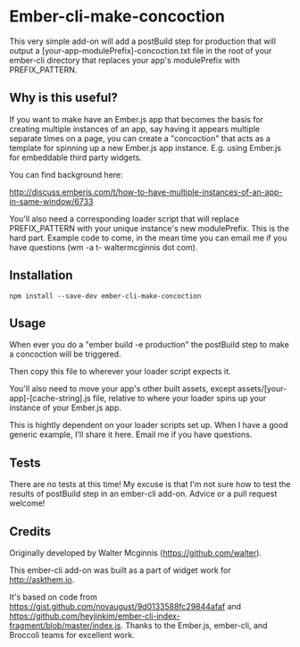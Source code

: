 # Ember-cli-make-concoction

This very simple add-on will add a postBuild step for production that will
output a [your-app-modulePrefix]-concoction.txt file in the root of your
ember-cli directory that replaces your app's modulePrefix with
PREFIX_PATTERN.

## Why is this useful?

If you want to make have an Ember.js app that becomes the basis for creating
multiple instances of an app, say having it appears multiple separate times on
a page, you can create a "concoction" that acts as a template for spinning up a
new Ember.js app instance. E.g. using Ember.js for embeddable third party widgets.

You can find background here:

http://discuss.emberjs.com/t/how-to-have-multiple-instances-of-an-app-in-same-window/6733

You'll also need a corresponding loader script that will replace PREFIX_PATTERN
with your unique instance's new modulePrefix. This is the hard part. Example
code to come, in the mean time you can email me if you have questions
(wm -a t- waltermcginnis dot com).

## Installation

    npm install --save-dev ember-cli-make-concoction

## Usage

When ever you do a "ember build -e production" the postBuild step to make a
concoction will be triggered.

Then copy this file to wherever your loader script expects it.

You'll also need to move your app's other built assets, except
assets/[your-app]-[cache-string].js file, relative to where your loader spins
up your instance of your Ember.js app.

This is hightly dependent on your loader scripts set up. When I have a good
generic example, I'll share it here. Email me if you have questions.

## Tests

There are no tests at this time! My excuse is that I'm not sure how to test the
results of postBuild step in an ember-cli add-on. Advice or a pull request welcome!

## Credits

Originally developed by Walter Mcginnis (https://github.com/walter).

This ember-cli add-on was built as a part of widget work for http://askthem.io.

It's based on code from https://gist.github.com/novaugust/9d0133588fc29844afaf
and https://github.com/heyjinkim/ember-cli-index-fragment/blob/master/index.js.
Thanks to the Ember.js, ember-cli, and Broccoli teams for excellent work.
